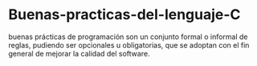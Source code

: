 # Buenas-practicas-del-lenguaje-C
buenas prácticas de programación son un conjunto formal o informal de reglas, pudiendo ser opcionales u obligatorias, que se adoptan con el fin general de mejorar la calidad del software.
